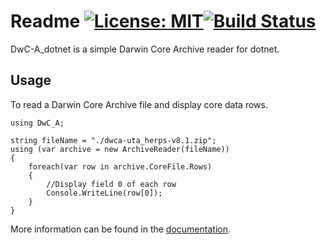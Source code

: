 # Readme [![License: MIT](https://img.shields.io/badge/License-MIT-blue.svg)](LICENSE)[![Build Status](https://dev.azure.com/pjoiner/DwC-A_dotnet/_apis/build/status/pjoiner.DwC-A_dotnet%20Build)](https://dev.azure.com/pjoiner/DwC-A_dotnet/_build/latest?definitionId=7)

DwC-A_dotnet is a simple Darwin Core Archive reader for dotnet.

<!--
## Install

To add DwC-A_dotnet to your project run the following command in the Visual Studio Package Manager Console

	PM> Install-Package DwC-A_dotnet
-->

## Usage

To read a Darwin Core Archive file and display core data rows.

```
using DwC_A;

string fileName = "./dwca-uta_herps-v8.1.zip";
using (var archive = new ArchiveReader(fileName))
{
	foreach(var row in archive.CoreFile.Rows)
	{
		//Display field 0 of each row
		Console.WriteLine(row[0]);
	}
}
```

More information can be found in the [documentation](docs/documentation.md).


